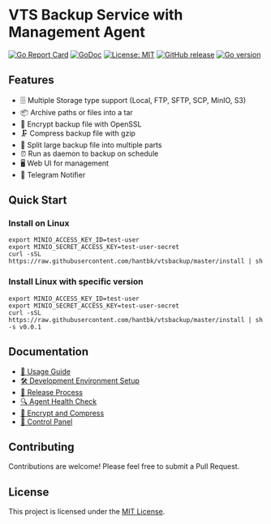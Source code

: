 # VTS Backup Service with Management Agent

[![Go Report Card](https://goreportcard.com/badge/github.com/hantbk/vtsbackup)](https://goreportcard.com/report/github.com/hantbk/vtsbackup)
[![GoDoc](https://godoc.org/github.com/hantbk/vtsbackup?status.svg)](https://godoc.org/github.com/hantbk/vtsbackup)
[![License: MIT](https://img.shields.io/badge/License-MIT-yellow.svg)](https://opensource.org/licenses/MIT)
[![GitHub release](https://img.shields.io/github/release/hantbk/vtsbackup.svg)](https://github.com/hantbk/vtsbackup/releases/)
[![Go version](https://img.shields.io/github/go-mod/go-version/hantbk/vtsbackup.svg)](https://github.com/hantbk/vtsbackup)

## Features

- 🗄️ Multiple Storage type support (Local, FTP, SFTP, SCP, MinIO, S3)
- 📦 Archive paths or files into a tar
- 🔐 Encrypt backup file with OpenSSL
- 🗜️ Compress backup file with gzip
- 📂 Split large backup file into multiple parts
- ⏰ Run as daemon to backup on schedule
- 🖥️ Web UI for management
- 📱 Telegram Notifier

## Quick Start

### Install on Linux

```shell
export MINIO_ACCESS_KEY_ID=test-user
export MINIO_SECRET_ACCESS_KEY=test-user-secret
curl -sSL https://raw.githubusercontent.com/hantbk/vtsbackup/master/install | sh
```

### Install Linux with specific version
```shell
export MINIO_ACCESS_KEY_ID=test-user
export MINIO_SECRET_ACCESS_KEY=test-user-secret
curl -sSL https://raw.githubusercontent.com/hantbk/vtsbackup/master/install | sh -s v0.0.1
```

## Documentation

- [📘 Usage Guide](./docs/usage.md)
- [🛠️ Development Environment Setup](./docs/minio-setup.md)
- [🚀 Release Process](./docs/release.md)
- [🔍 Agent Health Check](./docs/check-agent.md)
- [🔐 Encrypt and Compress](./docs/encrypt-compress.md)
- [🔧 Control Panel](./docs/control-panel.md)

## Contributing

Contributions are welcome! Please feel free to submit a Pull Request.

## License

This project is licensed under the [MIT License](LICENSE).

